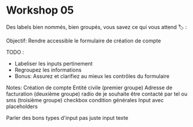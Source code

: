 <!-- .slide: class="exercice small" -->

# Workshop 05

Des labels bien nommés, bien groupés, vous savez ce qui vous attend 🏷️ : 

Objectif: Rendre accessible le formulaire de création de compte

TODO :
- Labeliser les inputs pertinement
- Regroupez les informations
- Bonus: Assurez et clarifiez au mieux les contrôles du formulaire


Notes: 
Création de compte
Entité civile (premier groupe)
Adresse de facturation (deuxième groupe)
radio de je souhaite être contacté par tel ou sms (troisième groupe)
checkbox condition générales
Input avec placeholders

Parler des bons types d'input pas juste input texte

